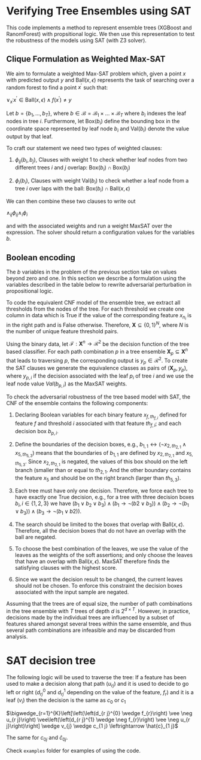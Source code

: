 # Verifying Tree Ensembles using SAT

This code implements a method to represent ensemble trees (XGBoost and RanomForest) with propsitional logic. We then use this representation to test the robustness of the models using SAT (with Z3 solver).

Clique Formulation as Weighted Max-SAT
--------------------------------------

We aim to formulate a weighted Max-SAT problem which, given a point $x$
with predicted output $y$ and $\text{Ball}(x,\epsilon)$ represents the
task of searching over a random forest to find a point $x^\prime$ such
that:

$\lor_{x^\prime} x^\prime \in \text{Ball}(x,\epsilon)  \land f(x^\prime) \neq y$

Let $b=\{b_1, ...,b_T\}$, where
$b \in \mathcal{B} = \mathcal{B}_1 \times ... \times \mathcal{B}_T$
where $b_i$ indexes the leaf nodes in tree $i$. Furthermore, let
$\text{Box}(b_i)$ define the bounding box in the coordinate space
represented by leaf node $b_i$ and $\text{Val}(b_i)$ denote the value
output by that leaf.

To craft our statement we need two types of weighted clauses:

1.  $\phi_{ij}(b_i,b_j)$, Clauses with weight 1 to check whether leaf
    nodes from two different trees $i$ and $j$ overlap:
    $\text{Box}(b_i) \cap \text{Box}(b_j)$

2.  $\phi_i(b_i)$, Clauses with weight $\text{Val}(b_i)$ to check
    whether a leaf node from a tree $i$ over laps with the ball:
    $\text{Box}(b_i) \cap \text{Ball}(x,\epsilon)$

We can then combine these two clauses to write out

$\land_{ij} \phi_{ij} \land_{i} \phi_i$

and with the associated weights and run a weight MaxSAT over the
expression. The solver should return a configuration values for the
variables $b$.

Boolean encoding
----------------

The $b$ variables in the problem of the previous section take on values
beyond zero and one. In this section we describe a formulation using the
variables described in the table below to rewrite adversarial perturbation in propositional logic.

To code the equivalent CNF model of the ensemble tree, we extract all
thresholds from the nodes of the tree. For each threshold we create one column in data which is True if the value of the
corresponding feature $x_{n_i}$ is in the right path and is False
otherwise. Therefore, $\mathbf{X} \subseteq \{0,1\}^N$, where $N$ is the
number of unique feature threshold pairs.

Using the binary data, let
$\mathcal{F}: \mathbf{X}^n \rightarrow \mathcal{R}^2$ be the decision
function of the tree based classifier. For each path combination $p$ in
a tree ensemble $\mathbf{X}_p \subseteq \mathbf{X}^n$ that leads to
traversing $p$, the corresponding output is $y_p \in \mathcal{R}^2$. To
create the SAT clauses we generate the equivalence classes as pairs of
$(\mathbf{X}_p, y_p)$, where $y_{p,i}$ if the decision associated with
the leaf $p_i$ of tree $i$ and we use the leaf node value $Val(b_{p,i})$
as the MaxSAT weights.

To check the adversarial robustness of the tree based model with SAT,
the CNF of the ensemble contains the following components:

1.  Declaring Boolean variables for each binary feature
    $x_{f, th_{f,i}}$ defined for feature $f$ and threshold $i$
    associated with that feature $th_{f,i}$; and each decision box
    $b_{p,i}$.

2.  Define the boundaries of the decision boxes, e.g.,
    $b_{1,1} \leftrightarrow (\neg x_{2, th_{2,1}} \wedge x_{5, th_{5,3}})$
    means that the boundaries of $b_{1,1}$ are defined by
    $x_{2, th_{2, 1}}$ and $x_{5, th_{5,3}}$. Since $x_{2, th_{2,1}}$ is
    negated, the values of this box should on the left branch (smaller
    than or equal to $th_{2,1}$. And the other boundary contains the
    feature $x_5$ and should be on the right branch (larger than
    $th_{5,3}$).

3.  Each tree must have only one decision. Therefore, we force each tree
    to have exactly one True decision, e.g., for a tree with three
    decision boxes $b_i, i \in \{1,2,3\}$ we have
    $(b_1 \vee b_2 \vee b_3) \wedge (b_1 \rightarrow \neg(b2 \vee b_3)) \wedge (b_2 \rightarrow \neg(b_1 \vee b_3)) \wedge (b_3 \rightarrow \neg(b_1 \vee b2))$.

4.  The search should be limited to the boxes that overlap with
    $\text{Ball}(x,\epsilon)$. Therefore, all the decision boxes that do
    not have an overlap with the ball are negated.

5.  To choose the best combination of the leaves, we use the value of
    the leaves as the weights of the soft assertions; and only choose
    the leaves that have an overlap with $\text{Ball}(x,\epsilon)$.
    MaxSAT therefore finds the satisfying clauses with the highest
    score.

6.  Since we want the decision result to be changed, the current leaves
    should not be chosen. To enforce this constraint the decision boxes
    associated with the input sample are negated.

Assuming that the trees are of equal size, the number of path
combinations in the tree ensemble with $T$ trees of depth $d$ is
$2^{d \times T}$. However, in practice, decisions made by the individual
trees are influenced by a subset of features shared amongst several
trees within the same ensemble, and thus several path combinations are
infeasible and may be discarded from analysis.

SAT decision tree
====
The following logic will be used to traverse the tree: If a feature has been used to make a decision along
that path ($u_{rj}$) and it is used to decide to go left or right
($d^0_{rj}$ and $d^1_{rj}$ depending on the value of the feature, $f_r$)
and it is a leaf ($v_i$) then the decision is the same as $c_0$ or $c_1$

$\bigwedge_{r=1}^{K}\left[\left(\left(d_{r j}^{0} \wedge f_{r}\right) \vee \neg u_{r j}\right) \vee\left(\left(d_{r j}^{1} \wedge \neg f_{r}\right) \vee \neg u_{r j}\right)\right] \wedge v_{j} \wedge c_{1 j} \leftrightarrow \hat{c}_{1 j}$

The same for $c_{0 j}$ and $\hat{c}_{0 j}$.


Check `examples` folder for examples of using the code.